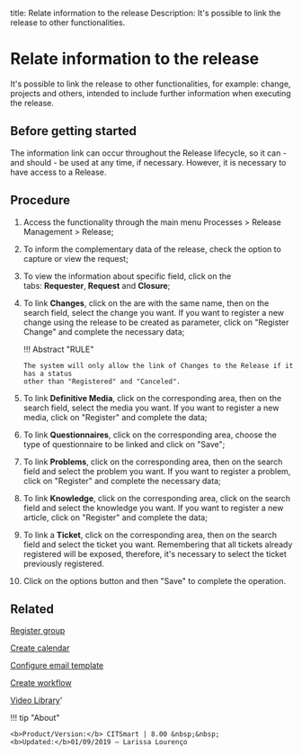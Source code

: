 title: Relate information to the release
Description: It's possible to link the release to other functionalities.
# Relate information to the release
It's possible to link the release to other functionalities, for example: change, projects and others, intended to include further information when executing the release.

Before getting started
--------------------------

The information link can occur throughout the Release lifecycle, so it 
can - and should - be used at any time, if necessary. However, it is 
necessary to have access to a Release.

Procedure
-------------

1.  Access the functionality through the main menu Processes \> Release
    Management \> Release;

2.  To inform the complementary data of the release, check the option to
    capture or view the request;

3.  To view the information about specific field, click on the
    tabs: **Requester**, **Request** and **Closure**;

4.  To link **Changes**, click on the are with the same name, then on the search
    field, select the change you want. If you want to register a new change
    using the release to be created as parameter, click on "Register Change" and
    complete the necessary data;

    !!! Abstract "RULE"

        The system will only allow the link of Changes to the Release if it has a status 
        other than "Registered" and "Canceled".

5.  To link **Definitive Media**, click on the corresponding area, then on the
    search field, select the media you want. If you want to register a new
    media, click on "Register" and complete the data;

6.  To link **Questionnaires**, click on the corresponding area, choose the type
    of questionnaire to be linked and click on "Save";

7.  To link **Problems**, click on the corresponding area, then on the search
    field and select the problem you want. If you want to register a problem,
    click on "Register" and complete the necessary data;

8.  To link **Knowledge**, click on the corresponding area, click on the search
    field and select the knowledge you want. If you want to register a new
    article, click on "Register" and complete the data;

9.  To link a **Ticket**, click on the corresponding area, then on
    the search field and select the ticket you want. Remembering that all
    tickets already registered will be exposed, therefore, it's necessary to
    select the ticket previously registered.

10. Click on the options button and then "Save" to complete the operation.


Related
-----------

[Register group](/en-us/citsmart-platform-8/initial-settings/access-settings/user/register-groups.html)

[Create calendar](/en-us/citsmart-platform-8/platform-administration/time/create-calendar.html)

[Configure email template](/en-us/citsmart-platform-8/platform-administration/email-settings/email-templates-configure-email-template.html)

[Create workflow](/en-us/citsmart-platform-8/workflow/use/create-flow.html) 


<i class='fa fa-youtube-play  fa-2x' style='color:#97ce17;vertical-align: middle;'> </i> [Video Library](https://www.youtube.com/playlist?list=PLB5qK2uzf2RMA1W1Js4-lPEDUDUJJ_rUa)'

!!! tip "About"

    <b>Product/Version:</b> CITSmart | 8.00 &nbsp;&nbsp;
    <b>Updated:</b>01/09/2019 – Larissa Lourenço  

